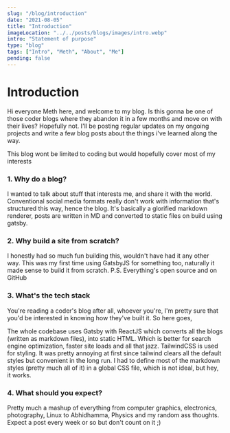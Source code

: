 ```yaml
---
slug: "/blog/introduction"
date: "2021-08-05"
title: "Introduction"
imageLocation: "../../posts/blogs/images/intro.webp"
intro: "Statement of purpose"
type: "blog"
tags: ["Intro", "Meth", "About", "Me"]
pending: false
---
```


# Introduction

Hi everyone Meth here, and welcome to my blog. Is this gonna be one of those
coder blogs where they abandon it in a few months and move on with their lives?
Hopefully not. I'll be posting regular updates on my ongoing projects and write
a few blog posts about the things i've learned along the way.

This blog wont be limited to coding but would hopefully cover most of my
interests

### 1. Why do a blog?

I wanted to talk about stuff that interests me, and share it with the world.
Conventional social media formats really don't work with information that's
structured this way, hence the blog. It's basically a glorified markdown 
renderer, posts are written in MD and converted to static files on build using
gatsby.

### 2. Why build a site from scratch?

I honestly had so much fun building this, wouldn't have had it any other way. 
This was my first time using GatsbyJS for something too, naturally it made sense
to build it from scratch.
P.S. Everything's open source and on GitHub

### 3. What's the tech stack

You're reading a coder's blog after all, whoever you're, I'm pretty sure that
you'd be interested in knowing how they've built it. So here goes,

The whole codebase uses Gatsby with ReactJS which converts all the blogs
(written as markdown files), into static HTML. Which is better for search
engine optimization, faster site loads and all that jazz. TailwindCSS is used
for styling. It was pretty annoying at first since tailwind clears all the
default styles but convenient in the long run. I had to define most of the
markdown styles (pretty much all of it) in a global CSS file, which is not
ideal, but hey, it works.

### 4. What should you expect?

Pretty much a mashup of everything from computer graphics, electronics,
photography, Linux to Abhidhamma, Physics and my random ass thoughts. Expect a
post every week or so but don't count on it ;)
